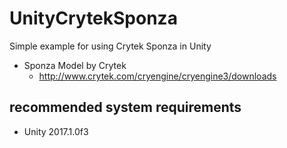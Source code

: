 # UnityCrytekSponza
Simple example for using Crytek Sponza in Unity
* Sponza Model by Crytek
   * http://www.crytek.com/cryengine/cryengine3/downloads

## recommended system requirements
* Unity 2017.1.0f3

